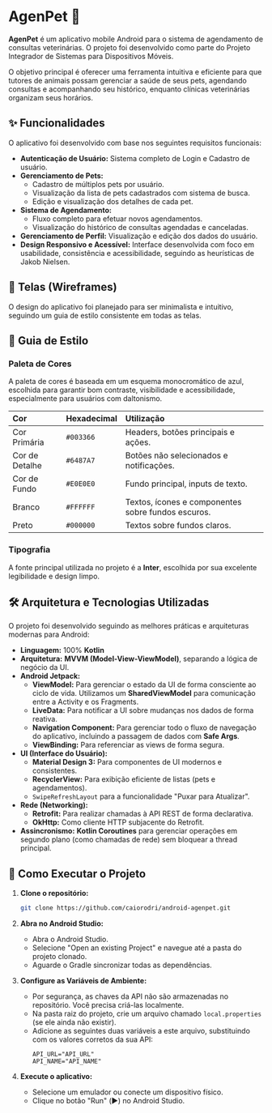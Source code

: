 # AgenPet 🐾

**AgenPet** é um aplicativo mobile Android para o sistema de agendamento de consultas veterinárias. O projeto foi desenvolvido como parte do Projeto Integrador de Sistemas para Dispositivos Móveis.

O objetivo principal é oferecer uma ferramenta intuitiva e eficiente para que tutores de animais possam gerenciar a saúde de seus pets, agendando consultas e acompanhando seu histórico, enquanto clínicas veterinárias organizam seus horários.

## ✨ Funcionalidades

O aplicativo foi desenvolvido com base nos seguintes requisitos funcionais:

* **Autenticação de Usuário:** Sistema completo de Login e Cadastro de usuário.
* **Gerenciamento de Pets:**
    * Cadastro de múltiplos pets por usuário.
    * Visualização da lista de pets cadastrados com sistema de busca.
    * Edição e visualização dos detalhes de cada pet.
* **Sistema de Agendamento:**
    * Fluxo completo para efetuar novos agendamentos.
    * Visualização do histórico de consultas agendadas e canceladas.
* **Gerenciamento de Perfil:** Visualização e edição dos dados do usuário.
* **Design Responsivo e Acessível:** Interface desenvolvida com foco em usabilidade, consistência e acessibilidade, seguindo as heurísticas de Jakob Nielsen.

## 📱 Telas (Wireframes)

O design do aplicativo foi planejado para ser minimalista e intuitivo, seguindo um guia de estilo consistente em todas as telas.

## 🎨 Guia de Estilo

### Paleta de Cores
A paleta de cores é baseada em um esquema monocromático de azul, escolhida para garantir bom contraste, visibilidade e acessibilidade, especialmente para usuários com daltonismo.

| Cor | Hexadecimal | Utilização |
| :--- | :--- | :--- |
| Cor Primária | `#003366` | Headers, botões principais e ações. |
| Cor de Detalhe | `#6487A7` | Botões não selecionados e notificações.|
| Cor de Fundo | `#E0E0E0` | Fundo principal, inputs de texto. |
| Branco | `#FFFFFF` | Textos, ícones e componentes sobre fundos escuros. |
| Preto | `#000000` | Textos sobre fundos claros. |

### Tipografia
A fonte principal utilizada no projeto é a **Inter**, escolhida por sua excelente legibilidade e design limpo.

## 🛠️ Arquitetura e Tecnologias Utilizadas

O projeto foi desenvolvido seguindo as melhores práticas e arquiteturas modernas para Android:

* **Linguagem:** 100% **Kotlin**
* **Arquitetura:** **MVVM (Model-View-ViewModel)**, separando a lógica de negócio da UI.
* **Android Jetpack:**
    * **ViewModel:** Para gerenciar o estado da UI de forma consciente ao ciclo de vida. Utilizamos um **SharedViewModel** para comunicação entre a Activity e os Fragments.
    * **LiveData:** Para notificar a UI sobre mudanças nos dados de forma reativa.
    * **Navigation Component:** Para gerenciar todo o fluxo de navegação do aplicativo, incluindo a passagem de dados com **Safe Args**.
    * **ViewBinding:** Para referenciar as views de forma segura.
* **UI (Interface do Usuário):**
    * **Material Design 3:** Para componentes de UI modernos e consistentes.
    * **RecyclerView:** Para exibição eficiente de listas (pets e agendamentos).
    * `SwipeRefreshLayout` para a funcionalidade "Puxar para Atualizar".
* **Rede (Networking):**
    * **Retrofit:** Para realizar chamadas à API REST de forma declarativa.
    * **OkHttp:** Como cliente HTTP subjacente do Retrofit.
* **Assincronismo:** **Kotlin Coroutines** para gerenciar operações em segundo plano (como chamadas de rede) sem bloquear a thread principal.

## 🚀 Como Executar o Projeto

1.  **Clone o repositório:**
    ```bash
    git clone https://github.com/caiorodri/android-agenpet.git
    ```
2.  **Abra no Android Studio:**
    * Abra o Android Studio.
    * Selecione "Open an existing Project" e navegue até a pasta do projeto clonado.
    * Aguarde o Gradle sincronizar todas as dependências.

3.  **Configure as Variáveis de Ambiente:**
    * Por segurança, as chaves da API não são armazenadas no repositório. Você precisa criá-las localmente.
    * Na pasta raiz do projeto, crie um arquivo chamado `local.properties` (se ele ainda não existir).
    * Adicione as seguintes duas variáveis a este arquivo, substituindo com os valores corretos da sua API:
        ```properties
        API_URL="API_URL"
        API_NAME="API_NAME"
        ```

4.  **Execute o aplicativo:**
    * Selecione um emulador ou conecte um dispositivo físico.
    * Clique no botão "Run" (▶️) no Android Studio.
